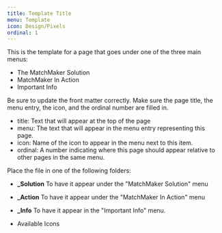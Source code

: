 ```yaml
---
title: Template Title
menu: Template
icon: Design/Pixels
ordinal: 1
---
```


This is the template for a page that goes under one of the three main menus:

* The MatchMaker Solution
* MatchMaker In Action
* Important Info

Be sure to update the front matter correctly. Make sure the page title, the menu entry, the icon, and the ordinal number are filled in.

* title: Text that will appear at the top of the page
* menu: The text that will appear in the menu entry representing this page.
* icon: Name of the icon to appear in the menu next to this item.
* ordinal: A number indicating where this page should appear relative to other pages in the same menu.

Place the file in one of the following folders:

* **_Solution** To have it appear under the "MatchMaker Solution" menu
* **_Action** To have it appear under the "MatchMaker In Action" menu
* **_Info** To have it appear in the "Important Info" menu.

* Available Icons